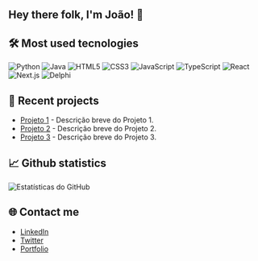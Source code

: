 ## Hey there folk, I'm João! 👋


## 🛠 Most used tecnologies

![Python](https://img.shields.io/badge/Python-3.9-blue)
![Java](https://img.shields.io/badge/Java-11-orange)
![HTML5](https://img.shields.io/badge/HTML5-E34F26.svg?style=flat&logo=html5&logoColor=white)
![CSS3](https://img.shields.io/badge/CSS3-1572B6.svg?style=flat&logo=css3&logoColor=white)
![JavaScript](https://img.shields.io/badge/JavaScript-ES6-yellow)
![TypeScript](https://img.shields.io/badge/TypeScript-2.4.1-blue)
![React](https://img.shields.io/badge/React-17.0.2-61DAFB?style=flat&logo=react&logoColor=black)
![Next.js](https://img.shields.io/badge/Next.js-12.0.7-000000?style=flat&logo=next.js&logoColor=white)
![Delphi](https://img.shields.io/badge/Delphi-10.4-FF8C00?style=flat&logo=delphi&logoColor=white)

## 🌟 Recent projects

- [Projeto 1](https://github.com/usuario/projeto1) - Descrição breve do Projeto 1.
- [Projeto 2](https://github.com/usuario/projeto2) - Descrição breve do Projeto 2.
- [Projeto 3](https://github.com/usuario/projeto3) - Descrição breve do Projeto 3.

## 📈 Github statistics

![Estatísticas do GitHub](https://github-readme-stats.vercel.app/api?username=JoaoVictorBalvedi&show_icons=true&theme=radical)

## 🌐 Contact me

- [LinkedIn](https://www.linkedin.com/in/seu-nome)
- [Twitter](https://twitter.com/seu_usuario)
- [Portfolio](https://seu-portfolio.com)
